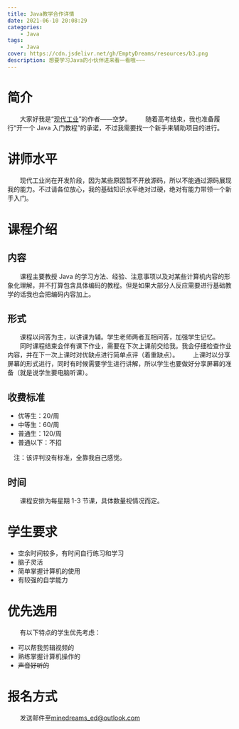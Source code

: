 ```yaml
---
title: Java教学合作详情
date: 2021-06-10 20:08:29
categories:
	- Java
tags:
	- Java
cover: https://cdn.jsdelivr.net/gh/EmptyDreams/resources/b3.png
description: 想要学习Java的小伙伴进来看一看哦~~~
---
```


# 简介
&emsp;&emsp;大家好我是“[现代工业](https://afdian.net/@emptydreams)”的作者——空梦。
&emsp;&emsp;随着高考结束，我也准备履行“开一个 Java 入门教程”的承诺，不过我需要找一个新手来辅助项目的进行。

# 讲师水平
&emsp;&emsp;现代工业尚在开发阶段，因为某些原因暂不开放源码，所以不能通过源码展现我的能力。不过请各位放心，我的基础知识水平绝对过硬，绝对有能力带领一个新手入门。

# 课程介绍

## 内容
&emsp;&emsp;课程主要教授 Java 的学习方法、经验、注意事项以及对某些计算机内容的形象化理解，并不打算包含具体编码的教程。但是如果大部分人反应需要进行基础教学的话我也会把编码内容加上。

## 形式
&emsp;&emsp;课程以问答为主，以讲课为辅。学生老师两者互相问答，加强学生记忆。
&emsp;&emsp;同时课程结束会伴有课下作业，需要在下次上课前交给我。我会仔细检查作业内容，并在下一次上课时对优缺点进行简单点评（着重缺点）。
&emsp;&emsp;上课时以分享屏幕的形式进行，同时有时候需要学生进行讲解，所以学生也要做好分享屏幕的准备（就是说学生要电脑听课）。

## 收费标准
<ul>
<li>优等生：20/周
<li>中等生：60/周
<li>普通生：120/周
<li>普通以下：不招
</ul>
&emsp;注：该评判没有标准，全靠我自己感觉。

## 时间
&emsp;&emsp;课程安排为每星期 1-3 节课，具体数量视情况而定。

# 学生要求
<ul>
<li>空余时间较多，有时间自行练习和学习
<li>脑子灵活
<li>简单掌握计算机的使用
<li>有较强的自学能力
</ul>

# 优先选用
&emsp;&emsp;有以下特点的学生优先考虑：
<ul>
<li>可以帮我剪辑视频的
<li>熟练掌握计算机操作的
<li><s>声音好听的</s>
</ul>

# 报名方式
&emsp;&emsp;发送邮件至<minedreams_ed@outlook.com>
